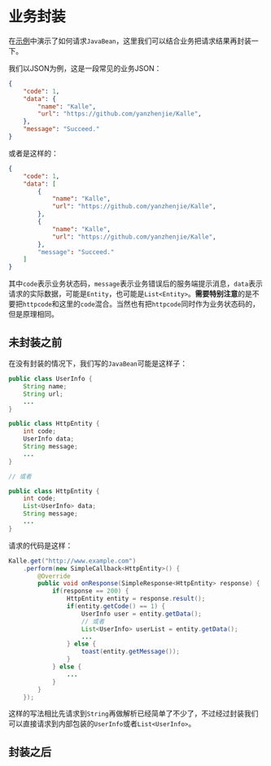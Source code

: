 # 业务封装
在[示例](../sample)中演示了如何请求`JavaBean`，这里我们可以结合业务把请求结果再封装一下。

我们以JSON为例，这是一段常见的业务JSON：
```json
{
    "code": 1,
    "data": {
        "name": "Kalle",
        "url": "https://github.com/yanzhenjie/Kalle",
    },
    "message": "Succeed."
}
```
或者是这样的：
```json
{
    "code": 1,
    "data": [
        {
            "name": "Kalle",
            "url": "https://github.com/yanzhenjie/Kalle",
        },
        {
            "name": "Kalle",
            "url": "https://github.com/yanzhenjie/Kalle",
        },
        "message": "Succeed."
    ]
}
```

其中`code`表示业务状态码，`message`表示业务错误后的服务端提示消息，`data`表示请求的实际数据，可能是`Entity`，也可能是`List<Entity>`。**需要特别注意**的是不要把`httpcode`和这里的`code`混合。当然也有把`httpcode`同时作为业务状态码的，但是原理相同。

## 未封装之前
在没有封装的情况下，我们写的`JavaBean`可能是这样子：
```java
public class UserInfo {
    String name;
    String url;
    ...
}

public class HttpEntity {
    int code;
    UserInfo data;
    String message;
    ...
}

// 或者

public class HttpEntity {
    int code;
    List<UserInfo> data;
    String message;
    ...
}
```

请求的代码是这样：
```java
Kalle.get("http://www.example.com")
    .perform(new SimpleCallback<HttpEntity>() {
        @Override
        public void onResponse(SimpleResponse<HttpEntity> response) {
            if(response == 200) {
        	    HttpEntity entity = response.result();
                if(entity.getCode() == 1) {
                    UserInfo user = entity.getData();
                    // 或者
                    List<UserInfo> userList = entity.getData();
                    ...
                } else {
                    toast(entity.getMessage());
                }
            } else {
                ...
            }
        }
    });
```

这样的写法相比先请求到`String`再做解析已经简单了不少了，不过经过封装我们可以直接请求到内部包装的`UserInfo`或者`List<UserInfo>`。

## 封装之后
